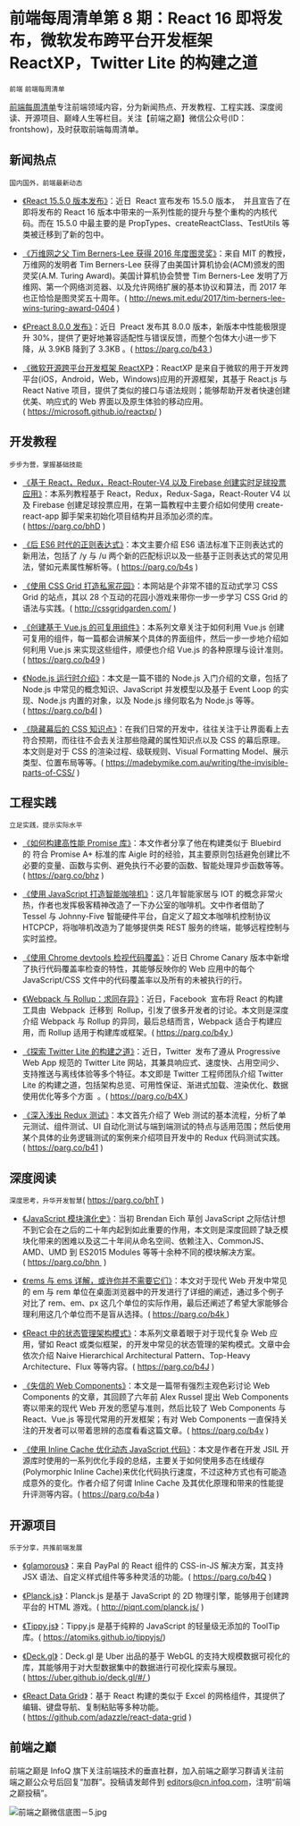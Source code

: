 ﻿# 前端每周清单第 8 期：React 16 即将发布，微软发布跨平台开发框架 ReactXP，Twitter Lite 的构建之道

`前端` `前端每周清单`

[前端每周清单](http://www.infoq.com/cn/FE-Weekly)专注前端领域内容，分为新闻热点、开发教程、工程实践、深度阅读、开源项目、巅峰人生等栏目。关注【前端之巅】微信公众号(ID：frontshow)，及时获取前端每周清单。

## 新闻热点

`国内国外，前端最新动态`

- [《React 15.5.0 版本发布》](https://parg.co/b4W)：近日  React 宣布发布 15.5.0 版本，  并且宣告了在即将发布的 React 16 版本中带来的一系列性能的提升与整个重构的内核代码。而在 15.5.0 中最主要的是 PropTypes、createReactClass、TestUtils 等类被迁移到了新的包中。

- [《万维网之父 Tim Berners-Lee 获得 2016 年度图灵奖》](http://news.mit.edu/2017/tim-berners-lee-wins-turing-award-0404)：来自 MIT 的教授，万维网的发明者 Tim Berners-Lee 获得了由美国计算机协会(ACM)颁发的图灵奖(A.M. Turing Award)。美国计算机协会赞誉 Tim Berners-Lee 发明了万维网、第一个网络浏览器、以及允许网络扩展的基本协议和算法，而 2017 年也正恰恰是图灵奖五十周年。( http://news.mit.edu/2017/tim-berners-lee-wins-turing-award-0404 )

- [《Preact 8.0.0 发布》](https://parg.co/b43)：近日  Preact 发布其 8.0.0 版本，新版本中性能极限提升 30%，提供了更好地兼容适配性与错误反馈，而整个包体大小进一步下降，从 3.9KB 降到了 3.3KB 。( https://parg.co/b43 )

- [《微软开源跨平台开发框架 ReactXP》](https://microsoft.github.io/reactxp/)：ReactXP 是来自于微软的用于开发跨平台(iOS，Android，Web，Windows)应用的开源框架，其基于 React.js 与 React Native 项目，提供了类似的接口与语法规则；能够帮助开发者快速创建优美、响应式的 Web 界面以及原生体验的移动应用。( https://microsoft.github.io/reactxp/ )

## 开发教程

`步步为营，掌握基础技能`

- [《基于 React，Redux，React-Router-V4 以及 Firebase 创建实时足球投票应用》](https://parg.co/bhD)：本系列教程基于 React，Redux，Redux-Saga，React-Router V4 以及 Firebase 创建足球投票应用，在第一篇教程中主要介绍如何使用 create-react-app 脚手架来初始化项目结构并且添加必须的库。( https://parg.co/bhD )

- [《后 ES6 时代的正则表达式》](https://parg.co/b4s)：本文主要介绍 ES6 语法标准下正则表达式的新用法，包括了 /y 与 /u 两个新的匹配标识以及一些基于正则表达式的常见用法，譬如元素属性解析等。( https://parg.co/b4s )

- [《使用 CSS Grid 打造私家花园》](http://cssgridgarden.com/)：本网站是个非常不错的互动式学习 CSS Grid 的站点，其以 28 个互动的花园小游戏来带你一步一步学习 CSS Grid 的语法与实践。( http://cssgridgarden.com/ )

- [《创建基于 Vue.js 的可复用组件》](https://parg.co/b49)：本系列文章关注于如何利用 Vue.js 创建可复用的组件，每一篇都会讲解某个具体的界面组件，然后一步一步地介绍如何利用 Vue.js 来实现这些组件，顺便也介绍 Vue.js 的各种原理与设计准则。( https://parg.co/b49 )

- [《Node.js 运行时介绍》](https://parg.co/b4I)：本文是一篇不错的 Node.js 入门介绍的文章，包括了 Node.js 中常见的概念知识、JavaScript 并发模型以及基于 Event Loop 的实现、Node.js 内置的对象，以及 Node.js 缘何取名为 Node.js 等等。( https://parg.co/b4I )

- [《隐藏幕后的 CSS 知识点》](https://madebymike.com.au/writing/the-invisible-parts-of-CSS/)：在我们日常的开发中，往往关注于让界面看上去符合预期，而往往不会去关注那些隐藏的属性知识点以及 CSS 的幕后原理。本文则是对于 CSS 的渲染过程、级联规则、Visual Formatting Model、展示类型、位置布局等等。( https://madebymike.com.au/writing/the-invisible-parts-of-CSS/ )

## 工程实践

`立足实践，提示实际水平`

- [《如何构建高性能 Promise 库》](https://parg.co/bhz)：本文作者分享了他在构建类似于 Bluebird 的 符合 Promise A+ 标准的库 Aigle 时的经验，其主要原则包括避免创建比不必要的变量、函数与实例、避免执行不必要的函数、智能处理异步函数等等。( https://parg.co/bhz )

- [《使用 JavaScript 打造智能咖啡机》](https://parg.co/bhT)：这几年智能家居与 IOT 的概念非常火热，作者也发挥极客精神改造了一下办公室的咖啡机。文中作者借助了 Tessel 与 Johnny-Five 智能硬件平台，自定义了超文本咖啡机控制协议 HTCPCP，将咖啡机改造为了能够提供类 REST 服务的终端，能够远程控制与实时监控。

- [《使用 Chrome devtools 检视代码覆盖》](https://parg.co/b4p)：近日 Chrome Canary 版本中新增了执行代码覆盖率检查的特性，其能够反映你的 Web 应用中的每个 JavaScript/CSS 文件中的代码覆盖率以及所有的未被执行的行。

- [《Webpack 与 Rollup：求同存异》](https://parg.co/b4y)：近日，Facebook  宣布将 React 的构建工具由  Webpack  迁移到  Rollup，引发了很多开发者的讨论。本文则是深度介绍 Webpack 与 Rollup 的异同，最后总结而言，Webpack 适合于构建应用，而 Rollup 适用于构建库或框架。( https://parg.co/b4y )

- [《探索 Twitter Lite 的构建之道》](https://parg.co/b4X)：近日，Twitter  发布了遵从 Progressive Web App 规范的 Twitter Lite 网站，其兼具响应式、速度快、占用空间少、支持推送与离线体验等多个特征。本文即是 Twitter 工程师团队介绍 Twitter Lite 的构建之道，包括架构总览、可用性保证、渐进式加载、渲染优化、数据使用优化等多个方面  。( https://parg.co/b4X )

- [《深入浅出 Redux 测试》](https://parg.co/b41)：本文首先介绍了 Web 测试的基本流程，分析了单元测试、组件测试、UI 自动化测试与端到端测试的特点与适用范围；然后使用某个具体的业务逻辑测试的案例来介绍项目开发中的 Redux 代码测试实践。( https://parg.co/b41 )

## 深度阅读

`深度思考，升华开发智慧`( https://parg.co/bhT )

- [《JavaScript 模块演化史》](https://parg.co/bhn)：当初 Brendan Eich 草创 JavaScript 之际估计想不到它会在之后的二十年内起到如此重要的作用，本文则是深度回顾了缺乏模块化带来的困难以及这二十年间从命名空间、依赖注入、CommonJS、AMD、UMD 到 ES2015 Modules 等等十余种不同的模块解决方案。( https://parg.co/bhn  )

- [《rems 与 ems 详解，或许你并不需要它们》](https://parg.co/b4k)：本文对于现代 Web 开发中常见的 em 与 rem 单位在桌面浏览器中的开发进行了详细的阐述，通过多个例子对比了 rem、em、px 这几个单位的实际作用，最后还阐述了希望大家能够合理利用这几个单位而不是盲从选择。( https://parg.co/b4k )

- [《React 中的状态管理架构模式》](https://parg.co/b4J)：本系列文章着眼于对于现代复杂 Web 应用，譬如 React 或类似框架，的开发中常见的状态管理的架构模式。文章中会依次介绍 Naive Hierarchical Architectural Pattern、Top-Heavy Architecture、Flux 等等内容。( https://parg.co/b4J )

- [《失信的 Web Components》](https://parg.co/b4v)：本文是一篇带有强烈主观色彩讨论 Web Components 的文章，其回顾了六年前 Alex Russel 提出 Web Components 寄以带来的现代 Web 开发的愿望与准则，然后比较了 Web Components 与 React、Vue.js 等现代常用的开发框架；有对 Web Components 一直保持关注的开发者可以带着思辨的态度看看这篇文章。( https://parg.co/b4v )

- [《使用 Inline Cache 优化动态 JavaScript 代码》](https://parg.co/b4a)：本文是作者在开发 JSIL 开源库时使用的一系列优化手段的总结，主要关于如何使用多态在线缓存(Polymorphic Inline Cache)来优化代码执行速度，不过这种方式也有可能造成意外的变化。作者介绍了何谓 Inline Cache 及其优化原理和带来的性能提升评测等内容。( https://parg.co/b4a )

## 开源项目

`乐于分享，共推前端发展`

- [《glamorous》](https://parg.co/b4Q)：来自 PayPal 的 React 组件的 CSS-in-JS 解决方案，其支持 JSX 语法、自定义样式组件等多种灵活的功能。( https://parg.co/b4Q )

- [《Planck.js》](http://piqnt.com/planck.js/)：Planck.js 是基于 JavaScript 的 2D 物理引擎，能够用于创建跨平台的 HTML 游戏。( http://piqnt.com/planck.js/ )

- [《Tippy.js》](https://atomiks.github.io/tippyjs/)：Tippy.js 是基于纯粹的 JavaScript 的轻量级无添加的 ToolTip 库。( https://atomiks.github.io/tippyjs/)

- [《Deck.gl》](https://uber.github.io/deck.gl/#/)：Deck.gl 是 Uber 出品的基于 WebGL 的支持大规模数据可视化的库，其能够用于对大型数据集中的数据进行可视化探索与展现。( https://uber.github.io/deck.gl/#/ )

- [《React Data Grid》](https://github.com/adazzle/react-data-grid)：基于 React 构建的类似于 Excel 的网格组件，其提供了编辑、键盘导航、复制粘贴等多种功能。( https://github.com/adazzle/react-data-grid )

## 前端之巅

前端之巅是 InfoQ 旗下关注前端技术的垂直社群，加入前端之巅学习群请关注前端之巅公众号后回复“加群”。投稿请发邮件到 editors@cn.infoq.com，注明“前端之巅投稿”。

![前端之巅微信底图－5.jpg](http://upload-images.jianshu.io/upload_images/1647496-01712a993d2b23de.jpg?imageMogr2/auto-orient/strip%7CimageView2/2/w/1240)
